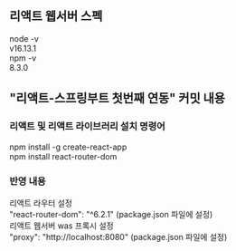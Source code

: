 ## 리액트 웹서버 스펙
node -v  
v16.13.1  
npm -v  
8.3.0  

## "리액트-스프링부트 첫번째 연동" 커밋 내용
### 리액트 및 리액트 라이브러리 설치 명령어
npm install -g create-react-app  
npm install react-router-dom  
### 반영 내용
리액트 라우터 설정  
"react-router-dom": "^6.2.1" (package.json 파일에 설정)  
리액트 웹서버 was 프록시 설정  
"proxy": "http://localhost:8080" (package.json 파일에 설정)  
